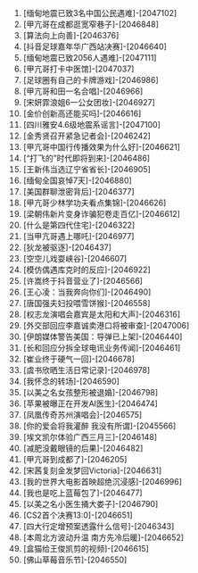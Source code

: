 
1. [缅甸地震已致3名中国公民遇难]-[2047102]
1. [甲亢哥在成都逛宽窄巷子]-[2046848]
1. [算法向上向善]-[2046376]
1. [抖音足球嘉年华广西站决赛]-[2046640]
1. [缅甸地震已致2056人遇难]-[2047111]
1. [甲亢哥打卡中医馆]-[2047037]
1. [足球圈有自己的卡牌游戏]-[2046986]
1. [甲亢哥和田一名合唱]-[2046966]
1. [宋妍霏浪姐6一公女团妆]-[2046927]
1. [金价创新高还能买吗]-[2046616]
1. [四川雅安4.6级地震系谣言]-[2047100]
1. [金秀贤召开紧急记者会]-[2046242]
1. [甲亢哥中国行传播效果为什么好]-[2046621]
1. [“打飞的”时代即将到来]-[2046486]
1. [王新伟当选辽宁省省长]-[2046905]
1. [缅甸全国哀悼7天]-[2046880]
1. [美国群聊泄密背后]-[2046377]
1. [甲亢哥少林学功夫看点集锦]-[2046626]
1. [梁朝伟新片变身诈骗犯卷走百亿]-[2046612]
1. [什么是第四代住宅]-[2046322]
1. [当甲亢哥遇上哪吒]-[2046977]
1. [狄龙被驱逐]-[2046437]
1. [空空儿戏耍峡谷]-[2046607]
1. [模仿偶遇库克时的反应]-[2046922]
1. [许嵩终于抖音营业了]-[2046566]
1. [王心凌：当我奔向你们]-[2046490]
1. [唐国强夫妇投喂雪饼猴]-[2046558]
1. [权志龙演唱会嘉宾是太阳和大声]-[2046316]
1. [外交部回应李嘉诚卖港口将被审查]-[2047006]
1. [伊朗媒体警告美国：导弹已上架]-[2046440]
1. [长和回应分拆全球电讯业务传闻]-[2046461]
1. [崔业终于硬气一回]-[2046678]
1. [虞书欣晒生活日常记录]-[2046978]
1. [我怀念的转场]-[2046590]
1. [以美之名女孩整形被退婚]-[2046798]
1. [苹果被曝正在开发AI医生]-[2046474]
1. [凤凰传奇苏州演唱会]-[2046575]
1. [你的爱会将我灌醉 我没有所谓]-[2045566]
1. [埃文凯尔体验广西三月三]-[2046148]
1. [减肥没戴眼镜的后果]-[2046482]
1. [甲亢哥到成都了]-[2046205]
1. [宋茜复刻金发梦回Victoria]-[2046631]
1. [我的世界大电影首映超绝沉浸感]-[2046996]
1. [我也是吃上蓝莓包了]-[2046477]
1. [以美之名小医生捅大娄子]-[2046790]
1. [CS2首个决赛13:0]-[2046651]
1. [四大行定增预案透露什么信号]-[2046343]
1. [本周北方波动升温 南方先冷后暖]-[2046652]
1. [盒猫给王俊凯剪的视频]-[2046615]
1. [佛山草莓音乐节]-[2046550]